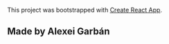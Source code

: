 This project was bootstrapped with [Create React App](https://github.com/facebook/create-react-app).

## Made by Alexei Garbán

